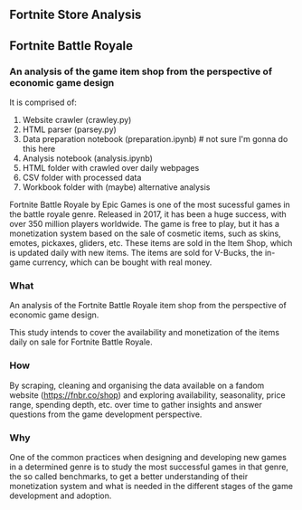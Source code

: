 ## Fortnite Store Analysis

## Fortnite Battle Royale

### An analysis of the game item shop from the perspective of economic game design

It is comprised of:

1. Website crawler (crawley.py)
2. HTML parser (parsey.py)
3. Data preparation notebook (preparation.ipynb) # not sure I'm gonna do this here
4. Analysis notebook (analysis.ipynb)
5. HTML folder with crawled over daily webpages
6. CSV folder with processed data
7. Workbook folder with (maybe) alternative analysis

Fortnite Battle Royale by Epic Games is one of the most sucessful games in the battle royale genre. Released in 2017, it has been a huge success, with over 350 million players worldwide. The game is free to play, but it has a monetization system based on the sale of cosmetic items, such as skins, emotes, pickaxes, gliders, etc. These items are sold in the Item Shop, which is updated daily with new items. The items are sold for V-Bucks, the in-game currency, which can be bought with real money.

### What

An analysis of the Fortnite Battle Royale item shop from the perspective of economic game design.

This study intends to cover the availability and monetization of the items daily on sale for Fortnite Battle Royale.

### How

By scraping, cleaning and organising the data available on a fandom website (https://fnbr.co/shop) and exploring availability, seasonality, price range, spending depth, etc. over time to gather insights and answer questions from the game development perspective.

### Why

One of the common practices when designing and developing new games in a determined genre is to study the most successful games in that genre, the so called benchmarks, to get a better understanding of their monetization system and what is needed in the different stages of the game development and adoption.
